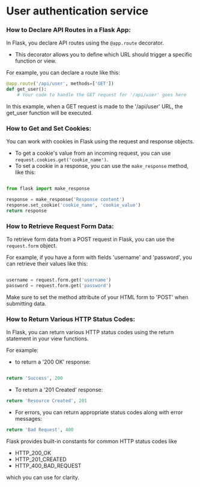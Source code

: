 # User authentication service

### How to Declare API Routes in a Flask App:

In Flask, you declare API routes using the `@app.route` decorator.
- This decorator allows you to define which URL should trigger a specific function or view.

For example, you can declare a route like this:

``` python
@app.route('/api/user', methods=['GET'])
def get_user():
    # Your code to handle the GET request for '/api/user' goes here
```

In this example, when a GET request is made to the '/api/user' URL, the get_user function will be executed.

### How to Get and Set Cookies:

You can work with cookies in Flask using the request and response objects.

- To get a cookie's value from an incoming request, you can use `request.cookies.get('cookie_name')`.
- To set a cookie in a response, you can use the `make_response` method, like this:

```python

from flask import make_response

response = make_response('Response content')
response.set_cookie('cookie_name', 'cookie_value')
return response
```

### How to Retrieve Request Form Data:

To retrieve form data from a POST request in Flask, you can use the `request.form` object.

For example, if you have a form with fields 'username' and 'password', you can retrieve their values like this:

``` python

username = request.form.get('username')
password = request.form.get('password')
```

Make sure to set the method attribute of your HTML form to 'POST' when submitting data.

### How to Return Various HTTP Status Codes:

In Flask, you can return various HTTP status codes using the return statement in your view functions.

For example:

- to return a '200 OK' response:
``` python

return 'Success', 200
```

- To return a '201 Created' response:
``` python
return 'Resource Created', 201
```

- For errors, you can return appropriate status codes along with error messages:
``` python
return 'Bad Request', 400
```

Flask provides built-in constants for common HTTP status codes like 
- HTTP_200_OK
- HTTP_201_CREATED
- HTTP_400_BAD_REQUEST

which you can use for clarity.
